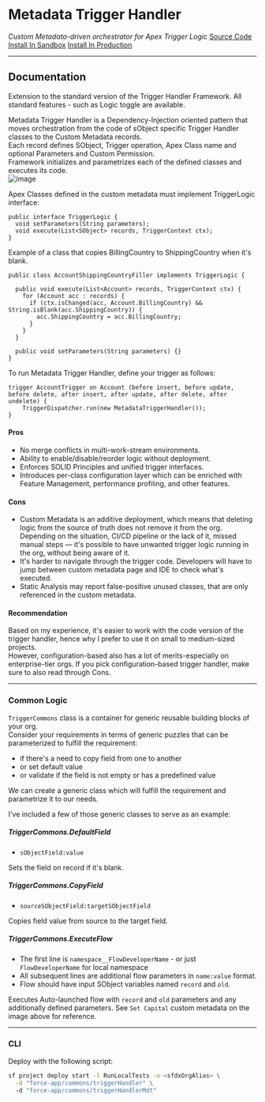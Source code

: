 # Metadata Trigger Handler
*Custom Metadata-driven orchestrator for Apex Trigger Logic*
[Source Code](https://github.com/pkozuchowski/Apex-Opensource-Library/tree/master/force-app/commons/triggerHandlerMdt)
[Install In Sandbox](https://test.salesforce.com/packaging/installPackage.apexp?p0=04t08000000ga5MAAQ)
[Install In Production](https://login.salesforce.com/packaging/installPackage.apexp?p0=04t08000000ga5MAAQ)

---
## Documentation
Extension to the standard version of the Trigger Handler Framework. All standard features - such as Logic toggle are available.

Metadata Trigger Handler is a Dependency-Injection oriented pattern that moves orchestration from the code of sObject specific Trigger Handler classes to the
Custom Metadata records.  
Each record defines SObject, Trigger operation, Apex Class name and optional Parameters and Custom Permission.  
Framework initializes and parametrizes each of the defined classes and executes its code.   
![image](https://github.com/pkozuchowski/Apex-Opensource-Library/assets/4470967/3d2527e1-e01d-4db8-9c6b-c1a9853f1606)


Apex Classes defined in the custom metadata must implement TriggerLogic interface:
```apex
public interface TriggerLogic {
  void setParameters(String parameters);
  void execute(List<SObject> records, TriggerContext ctx);
}
```

Example of a class that copies BillingCountry to ShippingCountry when it's blank.
```apex
public class AccountShippingCountryFiller implements TriggerLogic {

  public void execute(List<Account> records, TriggerContext ctx) {
    for (Account acc : records) {
      if (ctx.isChanged(acc, Account.BillingCountry) && String.isBlank(acc.ShippingCountry)) {
        acc.ShippingCountry = acc.BillingCountry;
      }
    }
  }

  public void setParameters(String parameters) {}
}
```

To run Metadata Trigger Handler, define your trigger as follows:
```apex
trigger AccountTrigger on Account (before insert, before update, before delete, after insert, after update, after delete, after undelete) {
    TriggerDispatcher.run(new MetadataTriggerHandler());
}
```

#### Pros
- No merge conflicts in multi-work-stream environments.
- Ability to enable/disable/reorder logic without deployment.
- Enforces SOLID Principles and unified trigger interfaces.
- Introduces per-class configuration layer which can be enriched with Feature Management, performance profiling, and other features.

#### Cons
- Custom Metadata is an additive deployment, which means that deleting logic from the source of truth does not remove it from the org.  
  Depending on the situation, CI/CD pipeline or the lack of it, missed manual steps — it's possible to have unwanted trigger logic running in the org, without
  being aware of it.
- It's harder to navigate through the trigger code. Developers will have to jump between custom metadata page and IDE to check what's executed.
- Static Analysis may report false-positive unused classes, that are only referenced in the custom metadata.

#### Recommendation
Based on my experience, it's easier to work with the code version of the trigger handler, hence why I prefer to use it on small to medium-sized projects.  
However, configuration-based also has a lot of merits-especially on enterprise-tier orgs. If you pick configuration-based trigger handler, make sure to also
read through Cons.


---
### Common Logic
`TriggerCommons` class is a container for generic reusable building blocks of your org.  
Consider your requirements in terms of generic puzzles that can be parameterized to fulfill the requirement:
- if there's a need to copy field from one to another
- or set default value
- or validate if the field is not empty or has a predefined value

We can create a generic class which will fulfill the requirement and parametrize it to our needs.

I've included a few of those generic classes to serve as an example:

##### TriggerCommons.DefaultField
- `sObjectField:value`

Sets the field on record if it's blank.

##### TriggerCommons.CopyField
- `sourceSObjectField:targetSObjectField`

Copies field value from source to the target field.

##### TriggerCommons.ExecuteFlow
- The first line is `namespace__FlowDeveloperName` - or just `FlowDeveloperName` for local namespace
- All subsequent lines are additional flow parameters in `name:value` format.
- Flow should have input SObject variables named `record` and `old`.

Executes Auto-launched flow with `record` and `old` parameters and any additionally defined parameters.
See `Set Capital` custom metadata on the image above for reference.

---
### CLI

Deploy with the following script:
```bash
sf project deploy start -l RunLocalTests -o <sfdxOrgAlias> \
  -d "force-app/commons/triggerHandler" \ 
  -d "force-app/commons/triggerHandlerMdt"
```
